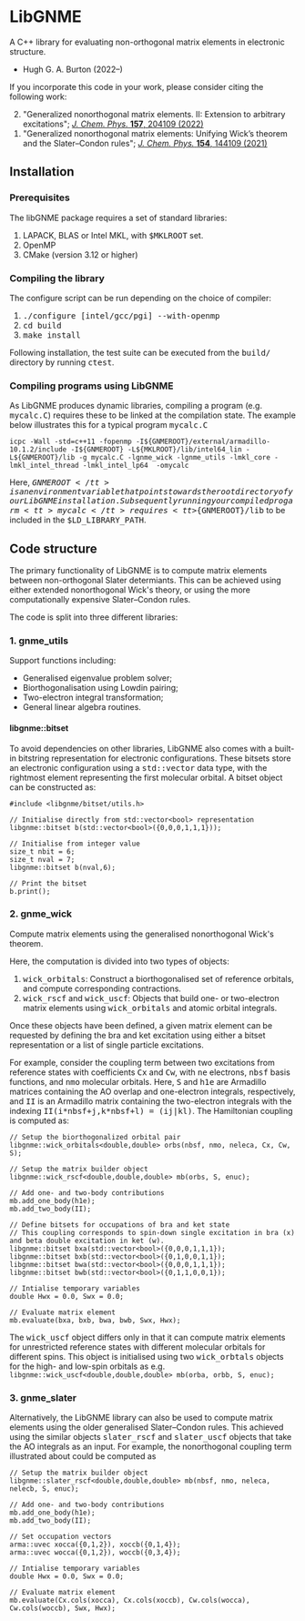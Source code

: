 # LibGNME 
A C++ library for evaluating non-orthogonal matrix elements in electronic structure.
<ul>
<li>Hugh G. A. Burton (2022&ndash;)</li>
</ul>

If you incorporate this code in your work, please consider citing the following work:
<ol reversed>
<li>"Generalized nonorthogonal matrix elements. II: Extension to arbitrary excitations"; <a href="https://doi.org/10.1063/5.0122094"><i>J. Chem. Phys.</i> <b>157</b>, 204109 (2022)</a></li>

<li>"Generalized nonorthogonal matrix elements: Unifying Wick’s theorem and the Slater–Condon rules"; <a href="https://doi.org/10.1063/5.0045442"><i>J. Chem. Phys.</i> <b>154</b>, 144109 (2021)</a>
</ol>

## Installation
### Prerequisites
The libGNME package requires a set of standard libraries:
1. LAPACK, BLAS or Intel MKL, with <tt>$MKLROOT</tt> set.
2. OpenMP
3. CMake (version 3.12 or higher)

### Compiling the library
The configure script can be run depending on the choice of compiler:
1. <tt>./configure [intel/gcc/pgi] --with-openmp</tt> 
2. <tt>cd build</tt>
3. <tt>make install</tt>

Following installation, the test suite can be executed from the <tt>build/</tt> directory by running <tt>ctest</tt>.

### Compiling programs using LibGNME
As LibGNME produces dynamic libraries, compiling a program (e.g. <tt>mycalc.C</tt>) requires these to be linked at the compilation state. The example below illustrates this for a typical program <tt>mycalc.C</tt>
```
icpc -Wall -std=c++11 -fopenmp -I${GNMEROOT}/external/armadillo-10.1.2/include -I${GNMEROOT} -L${MKLROOT}/lib/intel64_lin -L${GNMEROOT}/lib -g mycalc.C -lgnme_wick -lgnme_utils -lmkl_core -lmkl_intel_thread -lmkl_intel_lp64  -omycalc
```
Here, <tt>${GNMEROOT}</tt> is an environment variable that points towards the root directory of your LibGNME installation. 
Subsequently running your compiled progarm <tt>mycalc</tt> requires <tt>${GNMEROOT}/lib</tt> to be included in the <tt>$LD_LIBRARY_PATH</tt>.

## Code structure
The primary functionality of LibGNME is to compute matrix elements between non-orthogonal Slater determiants. This can be achieved using either extended nonorthogonal Wick's theory, or using the more computationally expensive Slater&ndash;Condon rules. 

The code is split into three different libraries:

### 1. gnme_utils
Support functions including:
<ul>
<li>Generalised eigenvalue problem solver;</.li>
<li>Biorthogonalisation using Lowdin pairing;</li>
<li>Two-electron integral transformation;</li>
<li>General linear algebra routines.</li>
</ul>

#### libgnme::bitset
To avoid dependencies on other libraries, LibGNME also comes with a built-in bitstring representation for electronic configurations. These bitsets store an electronic configuration using a <tt>std::vector<bool></tt> data type, with the rightmost element representing the first molecular orbital. 
A bitset object can be constructed as:
```
#include <libgnme/bitset/utils.h>

// Initialise directly from std::vector<bool> representation
libgnme::bitset b(std::vector<bool>({0,0,0,1,1,1}));

// Initialise from integer value
size_t nbit = 6;
size_t nval = 7;
libgnme::bitset b(nval,6);

// Print the bitset 
b.print();
```

### 2. gnme_wick
Compute matrix elements using the generalised nonorthogonal Wick's theorem. 

Here, the computation is divided into two types of objects:
1. <tt>wick_orbitals</tt>: Construct a biorthogonalised set of reference orbitals, and compute corresponding contractions.
2. <tt>wick_rscf</tt> and <tt>wick_uscf</tt>: Objects that build one- or two-electron matrix elements using <tt>wick_orbitals</tt> and atomic orbital integrals.

Once these objects have been defined, a given matrix element can be requested by defining the bra and ket excitation using either a bitset representation or a list of single particle excitations. 

For example, consider the coupling term between two excitations from reference states with coefficients <tt>Cx</tt> and <tt>Cw</tt>, with <tt>ne</tt> electrons, <tt>nbsf</tt> basis functions, and <tt>nmo</tt> molecular orbitals. Here, <tt>S</tt> and <tt>h1e</tt> are Armadillo matrices containing the AO overlap and one-electron integrals, respectively, and <tt>II</tt> is an Armadillo matrix containing the two-electron integrals with the indexing <tt>II(i\*nbsf+j,k\*nbsf+l) = (ij|kl)</tt>. The Hamiltonian coupling is computed as:
```
// Setup the biorthogonalized orbital pair
libgnme::wick_orbitals<double,double> orbs(nbsf, nmo, neleca, Cx, Cw, S);

// Setup the matrix builder object
libgnme::wick_rscf<double,double,double> mb(orbs, S, enuc);

// Add one- and two-body contributions
mb.add_one_body(h1e);
mb.add_two_body(II);

// Define bitsets for occupations of bra and ket state
// This coupling corresponds to spin-down single excitation in bra (x) and beta double excitation in ket (w).
libgnme::bitset bxa(std::vector<bool>({0,0,0,1,1,1});
libgnme::bitset bxb(std::vector<bool>({0,1,0,0,1,1});
libgnme::bitset bwa(std::vector<bool>({0,0,0,1,1,1});
libgnme::bitset bwb(std::vector<bool>({0,1,1,0,0,1});

// Intialise temporary variables
double Hwx = 0.0, Swx = 0.0;

// Evaluate matrix element
mb.evaluate(bxa, bxb, bwa, bwb, Swx, Hwx);
```
The <tt>wick_uscf</tt> object differs only in that it can compute matrix elements for unrestricted reference states with different molecular orbitals for different spins. This object is initialised using two <tt>wick_orbtals</tt> objects for the high- and low-spin orbitals as e.g. ```libgnme::wick_uscf<double,double,double> mb(orba, orbb, S, enuc);```

### 3. gnme_slater
Alternatively, the LibGNME library can also be used to compute matrix elements using the older generalised Slater&ndash;Condon rules. This achieved using the similar objects <tt>slater_rscf</tt> and <tt>slater_uscf</tt> objects that take the AO integrals as an input. For example, the nonorthogonal coupling term illustrated about could be computed as
```
// Setup the matrix builder object
libgnme::slater_rscf<double,double,double> mb(nbsf, nmo, neleca, nelecb, S, enuc);

// Add one- and two-body contributions
mb.add_one_body(h1e);
mb.add_two_body(II);

// Set occupation vectors
arma::uvec xocca({0,1,2}), xoccb({0,1,4});
arma::uvec wocca({0,1,2}), woccb({0,3,4});

// Intialise temporary variables
double Hwx = 0.0, Swx = 0.0;

// Evaluate matrix element
mb.evaluate(Cx.cols(xocca), Cx.cols(xoccb), Cw.cols(wocca), Cw.cols(woccb), Swx, Hwx);
```
